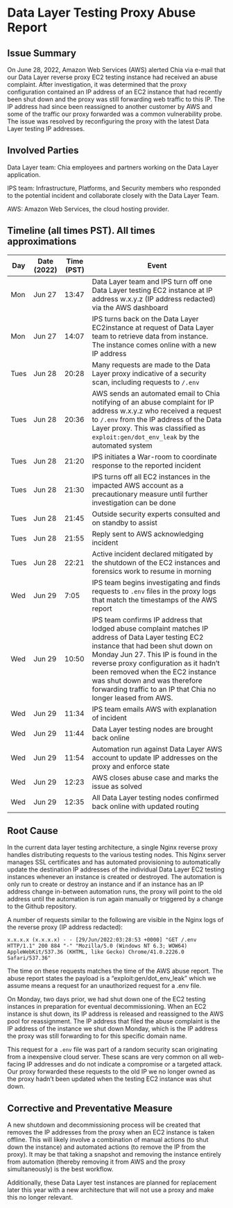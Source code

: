 # Data Layer Testing Proxy Abuse Report

## Issue Summary

On June 28, 2022, Amazon Web Services (AWS) alerted Chia via e-mail that our Data Layer reverse proxy EC2 testing instance had received an abuse complaint.  After investigation, it was determined that the proxy configuration contained an IP address of an EC2 instance that had recently been shut down and the proxy was still forwarding web traffic to this IP.  The IP address had since been reassigned to another customer by AWS and some of the traffic our proxy forwarded was a common vulnerability probe.  The issue was resolved by reconfiguring the proxy with the latest Data Layer testing IP addresses. 

## Involved Parties

Data Layer team: Chia employees and partners working on the Data Layer application.

IPS team: Infrastructure, Platforms, and Security members who responded to the potential incident and collaborate closely with the Data Layer Team.

AWS: Amazon Web Services, the cloud hosting provider. 

## Timeline (all times PST). All times approximations

| Day | Date (2022) | Time (PST) | Event |
|-----|-------------|-----------|-------|
| Mon | Jun 27 | 13:47 | Data Layer team and IPS turn off one Data Layer testing EC2 instance at IP address w.x.y.z (IP address redacted) via the AWS dashboard |
| Mon | Jun 27 | 14:07 | IPS turns back on the Data Layer EC2instance at request of Data Layer team to retrieve data from instance. The instance comes online with a new IP address |
| Tues | Jun 28 | 20:28 | Many requests are made to the Data Layer proxy indicative of a security scan, including requests to `/.env` |
| Tues | Jun 28 | 20:36 | AWS sends an automated email to Chia notifying of an abuse complaint for IP address w.x.y.z who received a request to `/.env` from the IP address of the Data Layer proxy.  This was classified as `exploit:gen/dot_env_leak` by the automated system |
| Tues | Jun 28 | 21:20 | IPS initiates a War-room to coordinate response to the reported incident |
| Tues | Jun 28 | 21:30 | IPS turns off all EC2 instances in the impacted AWS account as a precautionary measure until further investigation can be done |
| Tues | Jun 28 | 21:45 | Outside security experts consulted and on standby to assist |
| Tues | Jun 28 | 21:55 | Reply sent to AWS acknowledging incident
| Tues | Jun 28 | 22:21 | Active incident declared mitigated by the shutdown of the EC2 instances and forensics work to resume in morning |
| Wed | Jun 29 | 7:05 | IPS team begins investigating and finds requests to `.env` files in the proxy logs that match the timestamps of the AWS report |
| Wed | Jun 29 | 10:50 | IPS team confirms IP address that lodged abuse complaint matches IP address of Data Layer testing EC2 instance that had been shut down on Monday Jun 27.  This IP is found in the reverse proxy configuration as it hadn’t been removed when the EC2 instance was shut down and was therefore forwarding traffic to an IP that Chia no longer leased from AWS. |
| Wed | Jun 29 | 11:34 | IPS team emails AWS with explanation of incident |
| Wed | Jun 29 | 11:44 | Data Layer testing nodes are brought back online |
| Wed | Jun 29 | 11:54 | Automation run against Data Layer AWS account to update IP addresses on the proxy and enforce state | 
| Wed | Jun 29 | 12:23 | AWS closes abuse case and marks the issue as solved |
| Wed | Jun 29 | 12:35 | All Data Layer testing nodes confirmed back online with updated routing |

## Root Cause

In the current data layer testing architecture, a single Nginx reverse proxy handles distributing requests to the various testing nodes.  This Nginx server manages SSL certificates and has automated provisioning to automatically update the destination IP addresses of the individual Data Layer EC2 testing instances whenever an instance is created or destroyed.  The automation is only run to create or destroy an instance and if an instance has an IP address change in-between automation runs, the proxy will point to the old address until the automation is run again manually or triggered by a change to the Github repository. 

A number of requests similar to the following are visible in the Nginx logs of the reverse proxy (IP address redacted):

```
x.x.x.x (x.x.x.x) - - [29/Jun/2022:03:28:53 +0000] "GET /.env HTTP/1.1" 200 884 "-" "Mozilla/5.0 (Windows NT 6.3; WOW64) AppleWebKit/537.36 (KHTML, like Gecko) Chrome/41.0.2226.0 Safari/537.36"
```

The time on these requests matches the time of the AWS abuse report.  The abuse report states the payload is a “exploit:gen/dot_env_leak” which we assume means a request for an unauthorized request for a .env file.  

On Monday, two days prior, we had shut down one of the EC2 testing instances in preparation for eventual decommissioning.  When an EC2 instance is shut down, its IP address is released and reassigned to the AWS pool for reassignment.  The IP address that filed the abuse complaint is the IP address of the instance we shut down Monday, which is the IP address the proxy was still forwarding to for this specific domain name.  

This request for a `.env` file was part of a random security scan originating from a inexpensive cloud server.  These scans are very common on all web-facing IP addresses and do not indicate a compromise or a targeted attack.  Our proxy forwarded these requests to the old IP we no longer owned as the proxy hadn’t been updated when the testing EC2 instance was shut down. 

## Corrective and Preventative Measure

A new shutdown and decommissioning process will be created that removes the IP addresses from the proxy when an EC2 instance is taken offline.  This will likely involve a combination of manual actions (to shut down the instance) and automated actions (to remove the IP from the proxy).  It may be that taking a snapshot and removing the instance entirely from automation (thereby removing it from AWS and the proxy simultaneously) is the best workflow.  

Additionally, these Data Layer test instances are planned for replacement later this year with a new architecture that will not use a proxy and make this no longer relevant. 

